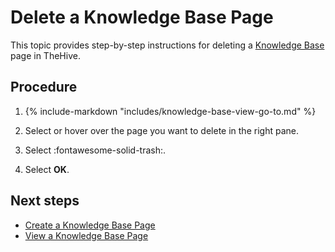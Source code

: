 # Delete a Knowledge Base Page

<!-- md:permission `manageKnowledgeBase` -->

This topic provides step-by-step instructions for deleting a [Knowledge Base](about-knowledge-base.md) page in TheHive.

<h2>Procedure</h2>

1. {% include-markdown "includes/knowledge-base-view-go-to.md" %}

2. Select or hover over the page you want to delete in the right pane.

3. Select :fontawesome-solid-trash:.

4. Select **OK**.

<h2>Next steps</h2>

* [Create a Knowledge Base Page](create-a-knowledge-base-page.md)
* [View a Knowledge Base Page](view-a-knowledge-base-page.md)